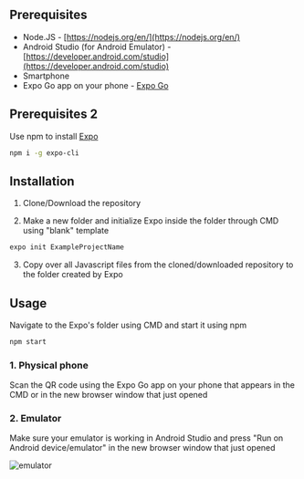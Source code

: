 ## Prerequisites
* Node.JS - [https://nodejs.org/en/](https://nodejs.org/en/)
* Android Studio (for Android Emulator) - [https://developer.android.com/studio](https://developer.android.com/studio)
* Smartphone
* Expo Go app on your phone - [Expo Go](https://play.google.com/store/apps/details?id=host.exp.exponent)

## Prerequisites 2

Use npm to install [Expo](https://expo.io/)

```bash
npm i -g expo-cli
```

## Installation

1. Clone/Download the repository

2. Make a new folder and initialize Expo inside the folder through CMD using "blank" template

```bash
expo init ExampleProjectName
```
3. Copy over all Javascript files from the cloned/downloaded repository to the folder created by Expo



## Usage

Navigate to the Expo's folder using CMD and start it using npm

```bash
npm start
```

### 1. Physical phone

Scan the QR code using the Expo Go app on your phone that appears in the CMD or in the new browser window that just opened


### 2. Emulator

Make sure your emulator is working in Android Studio and press "Run on Android device/emulator" in the new browser window that just opened

![emulator](https://i.imgur.com/kfSPnvZ.png)
